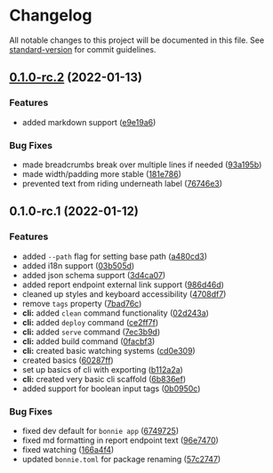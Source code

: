 # Changelog

All notable changes to this project will be documented in this file. See [standard-version](https://github.com/conventional-changelog/standard-version) for commit guidelines.

## [0.1.0-rc.2](https://github.com/arctic-hen7/tribble/compare/v0.1.0-rc.1...v0.1.0-rc.2) (2022-01-13)


### Features

* added markdown support ([e9e19a6](https://github.com/arctic-hen7/tribble/commit/e9e19a668bd666a384ac8b48cfd9b6006e674859))


### Bug Fixes

* made breadcrumbs break over multiple lines if needed ([93a195b](https://github.com/arctic-hen7/tribble/commit/93a195bf5450637b09b4c893e5094d90c506fb98))
* made width/padding more stable ([181e786](https://github.com/arctic-hen7/tribble/commit/181e78639a9d9fb45e95075a6f3f89b27f25609c))
* prevented text from riding underneath label ([76746e3](https://github.com/arctic-hen7/tribble/commit/76746e3f61ef54a14579061f432cf56773184f50))

## 0.1.0-rc.1 (2022-01-12)


### Features

* added `--path` flag for setting base path ([a480cd3](https://github.com/arctic-hen7/tribble/commit/a480cd3931d9f90e2f407321f7d9f1eb847b5d27))
* added i18n support ([03b505d](https://github.com/arctic-hen7/tribble/commit/03b505df2e792d2b53e070aef724238daf555904))
* added json schema support ([3d4ca07](https://github.com/arctic-hen7/tribble/commit/3d4ca070af2177329e394fa24d0e8c19d5f19a88))
* added report endpoint external link support ([986d46d](https://github.com/arctic-hen7/tribble/commit/986d46da72e8b90e5e9e303fd0965855b3004c2b))
* cleaned up styles and keyboard accessibility ([4708df7](https://github.com/arctic-hen7/tribble/commit/4708df7b8df67770d007c6d1be942e67887e4478))
* remove `tags` property ([7bad76c](https://github.com/arctic-hen7/tribble/commit/7bad76ca2c3be43ef0f531d3f8903523724c5236))
* **cli:** added `clean` command functionality ([02d243a](https://github.com/arctic-hen7/tribble/commit/02d243ac3753ab6d1faf08e3b710d2eb8c6858ab))
* **cli:** added `deploy` command ([ce2ff7f](https://github.com/arctic-hen7/tribble/commit/ce2ff7f7a7e9aa8a01ea95904af0c78a64452886))
* **cli:** added `serve` command ([7ec3b9d](https://github.com/arctic-hen7/tribble/commit/7ec3b9d560d414de72bd93d945ee2f8acec76eca))
* **cli:** added build command ([0facbf3](https://github.com/arctic-hen7/tribble/commit/0facbf3f80290bbde8729ffec512b29981c5b26d))
* **cli:** created basic watching systems ([cd0e309](https://github.com/arctic-hen7/tribble/commit/cd0e3099c510a103a7f49a98b8a723c91a9bc221))
* created basics ([60287ff](https://github.com/arctic-hen7/tribble/commit/60287ff457ce199e148011f9934872ec15006d71))
* set up basics of cli with exporting ([b112a2a](https://github.com/arctic-hen7/tribble/commit/b112a2a3bf93c229b8ded054ad4020e3ec6b55f5))
* **cli:** created very basic cli scaffold ([6b836ef](https://github.com/arctic-hen7/tribble/commit/6b836ef9c3ed6abcdadee44cdb6b4a291be4e415))
* added support for boolean input tags ([0b0950c](https://github.com/arctic-hen7/tribble/commit/0b0950c7dfff47725db9b815c38291b2fa5dce3a))


### Bug Fixes

* fixed dev default for `bonnie app` ([6749725](https://github.com/arctic-hen7/tribble/commit/67497259e4d659cc76a1afc88509395776fd9066))
* fixed md formatting in report endpoint text ([96e7470](https://github.com/arctic-hen7/tribble/commit/96e747073cdc84bc7c7989c76d27d90ea0d867b6))
* fixed watching ([166a4f4](https://github.com/arctic-hen7/tribble/commit/166a4f4b64586c406fe83393695a0025941255b4))
* updated `bonnie.toml` for package renaming ([57c2747](https://github.com/arctic-hen7/tribble/commit/57c27472b576697e090da519a954a7bf75479b06))

